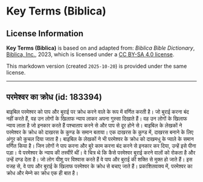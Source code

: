 # Key Terms (Biblica)

## License Information

**Key Terms (Biblica)** is based on and adapted from: _Biblica Bible Dictionary_, [Biblica, Inc.](https://www.biblica.com/), 2023, which is licensed under a [CC BY-SA 4.0 license](https://creativecommons.org/licenses/by-sa/4.0/legalcode.en).

This markdown version (created `2025-10-20`) is provided under the same license.



--------------------------------

## परमेश्वर का क्रोध (id: 183394)

बाइबिल परमेश्वर को पाप और बुराई पर क्रोध करने वाले के रूप में वर्णित करती है। जो बुराई करना बंद नहीं करते हैं, वह उन लोगों के खिलाफ न्याय लाकर अपना गुस्सा दिखाते हैं। वह उन लोगों के खिलाफ न्याय लाता है जो इनकार करते हैं पश्चाताप करने से और पाप से दूर होने से। बाइबिल के लेखकों ने परमेश्वर के क्रोध को दाखरस के कुण्ड के समान बताया। एक दाखरस के कुण्ड में, दाखरस बनाने के लिए अंगूर को कुचल दिया जाता है। बाइबिल के लेखकों ने भी परमेश्वर के क्रोध को दाखमधु के प्याले के समान वर्णित किया है। जिन लोगों ने पाप करना और बुरे काम करना बंद करने से इनकार कर दिया, उन्हें इसे पीना पड़ा। ये परमेश्वर के न्याय की तस्वीरें थीं। वे चित्र थे कि कैसे परमेश्वर बुराई करने वालों को रोकता है और उन्हें दण्ड देता है। जो लोग यीशु पर विश्वास करते हैं वे पाप और बुराई की शक्ति से मुक्त हो जाते हैं। इस वजह से, वे पाप और बुराई के खिलाफ परमेश्वर के क्रोध से बचाए जाते हैं। प्रकाशितवाक्य में, परमेश्वर का क्रोध और मेम्ने का क्रोध एक ही बात है।


